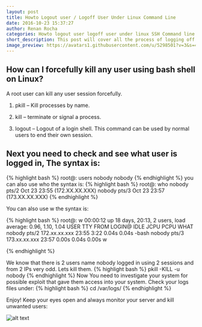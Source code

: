 ```yaml
---
layout: post
title: Howto Logout user / Logoff User Under Linux Command Line
date: 2016-10-23 15:37:27
author: Renan Rocha
categories: Howto logout user logoff user under linux SSH Command line putty
short_description: This post will cover all the process of logging off a linux user off your server.
image_preview: https://avatars1.githubusercontent.com/u/5298501?v=3&s=466
---
```


## How can I forcefully kill any user using bash shell on Linux?

A root user can kill any user session forcefully.

1. pkill – Kill processes by name.

2. kill – terminate or signal a process.

3. logout – Logout of a login shell. This command can be used by normal users to end their own session.

## Next you need to check and see what user is logged in, The syntax is:
{% highlight bash %}
root@: users
nobody nobody
{% endhighlight %}
you can also use who the syntax is:
{% highlight bash %}
root@: who
nobody     pts/2        Oct 23 23:55 (172.XX.XX.XXX)
nobody     pts/3        Oct 23 23:57 (173.XX.XX.XXX)
{% endhighlight %}

You can also use w the syntax is:

{% highlight bash %}
root@: w
 00:00:12 up 18 days, 20:13,  2 users,  load average: 0.96, 1.10, 1.04
USER     TTY      FROM             LOGIN@   IDLE   JCPU   PCPU WHAT
nobody     pts/2    172.xx.xx.xxx    23:55    3:22   0.04s  0.04s -bash
nobody     pts/3    173.xx.xx.xxx    23:57    0.00s  0.04s  0.00s w

{% endhighlight %}

We know that there is 2 users name nobody logged in using 2 sessions and from 2 IPs very odd. Lets kill them.
{% highlight bash %}
pkill -KILL -u nobody
{% endhighlight %}
Now You need to investigate your system for possible exploit that gave them access into your system. Check your logs files under:
{% highlight bash %}
cd /var/logs/
{% endhighlight %}

Enjoy! Keep your eyes open and always monitor your server and kill unwanted users:

![alt text](http://i.imgur.com/IiGEycM.gif "Fuck my Sessions")